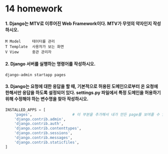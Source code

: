 # 14 homework


#### 1. Django는 MTV로 이루어진 Web Framework이다. MTV가 무엇의 약자인지 작성하시오.
```
M Model		테이터를 관리
T Template	사용자가 보는 화면
V View		중관 관리자
```

#### 2. Django 서버를 실행하는 명령어를 작성하시오.
`django-admin startapp pages`



#### 3. Django는 요청에 대한 응답을 할 때, 기본적으로 허용된 도메인으로부터 온 요청에 한해서만 응답을 하도록 설정되어 있다. settings.py 파일에서 특정 도메인을 허용하기 위해 수정해야 하는 변수명을 찾아 작성하시오.

```python
INSTALLED_APPS = [
    'pages',                  # 이 부분을 추가해서 내가 만든 page를 보여줄 수 있게 한다.
    'django.contrib.admin',
    'django.contrib.auth',
    'django.contrib.contenttypes',
    'django.contrib.sessions',
    'django.contrib.messages',
    'django.contrib.staticfiles',
]
```

